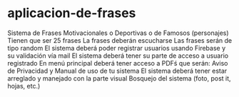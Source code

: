 # aplicacion-de-frases
Sistema  de Frases Motivacionales o Deportivas o de Famosos (personajes) Tienen que ser 25 frases La frases deberán escucharse  Las frases serán de tipo  random El sistema deberá poder registrar usuarios usando Firebase y su validación vía mail El sistema deberá tener su parte de acceso a usuario registrado En menú principal deberá tener acceso a PDFś que serán: Aviso de Privacidad y Manual de uso de tu sistema El sistema deberá tener estar arreglado  y manejado con la parte visual Bosquejo del sistema (foto, post it, hojas, etc.)
